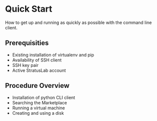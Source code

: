 
# Quick Start 

How to get up and running as quickly as possible with the command line
client.

## Prerequisities

  * Existing installation of virtualenv and pip
  * Availability of SSH client
  * SSH key pair
  * Active StratusLab account

## Procedure Overview

  * Installation of python CLI client
  * Searching the Marketplace
  * Running a virtual machine
  * Creating and using a disk

